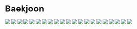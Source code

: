 # Baekjoon
<img src="https://img.shields.io/badge/YOLO-00FFFF?style=for-the-badge&logo=YOLO&logoColor=white">
<img src="https://img.shields.io/badge/PyTorch-EE4C2C?style=for-the-badge&logo=PyTorch&logoColor=white">
<img src="https://img.shields.io/badge/RabbitMQ-FF6600?style=for-the-badge&logo=RabbitMQ&logoColor=white">
<img src="https://img.shields.io/badge/Celery-37814A?style=for-the-badge&logo=Celery&logoColor=white">
<img src="https://img.shields.io/badge/React-61DAFB?style=for-the-badge&logo=React&logoColor=white">
<img src ="https://img.shields.io/badge/Recoil-0075EB?&style=for-the-badge&logo=Revolut&logoColor=white">
<img src ="https://img.shields.io/badge/ReactQuery-FF4154?&style=for-the-badge&logo=ReactQuery&logoColor=white">
<img src ="https://img.shields.io/badge/TypeScript-3178C6?&style=for-the-badge&logo=TypeScript&logoColor=white">
<img src ="https://img.shields.io/badge/Sass-CC6699?&style=for-the-badge&logo=Sass&logoColor=white">
<img src="https://img.shields.io/badge/uvicorn-DD0031?style=for-the-badge&logo=Gunicorn&logoColor=white">
<img src="https://img.shields.io/badge/FastAPi-009688?style=for-the-badge&logo=FastAPi&logoColor=white">
<img src="https://img.shields.io/badge/python-3776AB?style=for-the-badge&logo=python&logoColor=white">
<img src="https://img.shields.io/badge/MySQL-4479A1?style=for-the-badge&logo=MySQL&logoColor=white">
<img src="https://img.shields.io/badge/Amazon S3-569A31?style=for-the-badge&logo=Amazon S3&logoColor=white">
<img src="https://img.shields.io/badge/Swagger-85EA2D?style=for-the-badge&logo=Swagger&logoColor=white">
<img src="https://img.shields.io/badge/Grafana-F46800?style=for-the-badge&logo=Grafana&logoColor=white">
<img src="https://img.shields.io/badge/Prometheus-E6522C?style=for-the-badge&logo=Prometheus&logoColor=white">
<img src="https://img.shields.io/badge/Docker-2496ED?style=for-the-badge&logo=Docker&logoColor=white">
<img src="https://img.shields.io/badge/NGINX-009639?style=for-the-badge&logo=NGINX&logoColor=white">
<img src ="https://img.shields.io/badge/AWS-FF9900?&style=for-the-badge&logo=AmazonAWS&logoColor=white">
<img src ="https://img.shields.io/badge/GithubActions-2088FF?&style=for-the-badge&logo=GithubActions&logoColor=white">
